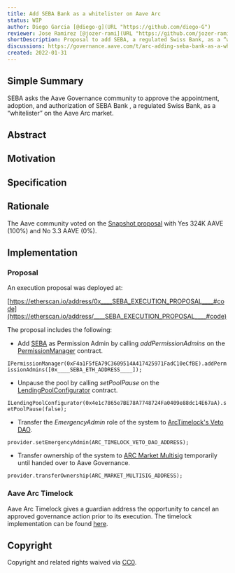 ```yaml
---
title: Add SEBA Bank as a whitelister on Aave Arc
status: WIP
author: Diego Garcia [@diego-g](URL "https://github.com/diego-G")
reviewer: Jose Ramirez [@jozer-rami](URL "https://github.com/jozer-rami")
shortDescription: Proposal to add SEBA, a regulated Swiss Bank, as a “whitelister” on the Aave Arc market.
discussions: https://governance.aave.com/t/arc-adding-seba-bank-as-a-whitelister-to-aave-arc/6661
created: 2022-01-31
---
```


## Simple Summary

SEBA asks the Aave Governance community to approve the appointment, adoption, and authorization of SEBA Bank , a regulated Swiss Bank, as a “whitelister” on the Aave Arc market.

## Abstract


## Motivation


## Specification


## Rationale

The Aave community voted on the [Snapshot proposal](https://snapshot.org/#/aave.eth/proposal/QmNfumVDA2GkmyA3xWC12HhDFGBUybSAHUpvygqkMnV34V) with Yes 324K AAVE (100%) and No 3.3 AAVE (0%).

## Implementation
### Proposal

An execution proposal was deployed at:

[https://etherscan.io/address/0x____SEBA_EXECUTION_PROPOSAL____#code](https://etherscan.io/address/____SEBA_EXECUTION_PROPOSAL____#code)

The proposal includes the following:
- Add [SEBA](https://etherscan.io/address/0x____SEBA_ETH_ADDRESS____) as Permission Admin by calling _addPermissionAdmins_ on the [PermissionManager](https://etherscan.io/address/0xF4a1F5fEA79C3609514A417425971FadC10eCfBE) contract.

`IPermissionManager(0xF4a1F5fEA79C3609514A417425971FadC10eCfBE).addPermissionAdmins([0x____SEBA_ETH_ADDRESS____]);`

- Unpause the pool by calling _setPoolPause_ on the [LendingPoolConfigurator](https://etherscan.io/address/0x4e1c7865e7BE78A7748724Fa0409e88dc14E67aA) contract.

`ILendingPoolConfigurator(0x4e1c7865e7BE78A7748724Fa0409e88dc14E67aA).setPoolPause(false);`

- Transfer the _EmergencyAdmin_ role of the system to [ArcTimelock's Veto DAO](https://etherscan.io/address/0x33B09130b035d6D7e57d76fEa0873d9545FA7557).

`provider.setEmergencyAdmin(ARC_TIMELOCK_VETO_DAO_ADDRESS);`

- Transfer ownership of the system to [ARC Market Multisig](https://etherscan.io/address/0x23c155C1c1ecB18a86921Da29802292f1d282c68) temporarily until handed over to Aave Governance.

`provider.transferOwnership(ARC_MARKET_MULTISIG_ADDRESS);`

### Aave Arc Timelock

Aave Arc Timelock gives a guardian address the opportunity to cancel an approved governance action prior to its execution. The timelock implementation can be found [here](https://github.com/aave/arc-timelock).

## Copyright

Copyright and related rights waived via [CC0](https://creativecommons.org/publicdomain/zero/1.0/).
